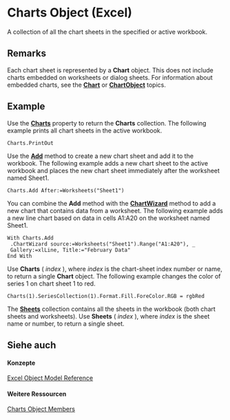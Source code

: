 
# Charts Object (Excel)

A collection of all the chart sheets in the specified or active workbook.


## Remarks

Each chart sheet is represented by a  **Chart** object. This does not include charts embedded on worksheets or dialog sheets. For information about embedded charts, see the **[Chart](179c32ce-49bd-6f36-ea12-89fb5443f3ea.md)** or **[ChartObject](b546e6f2-7ac6-2dea-eba2-f98f68f3df65.md)** topics.


## Example

Use the  **[Charts](582d9a78-d86f-ab69-0c22-85f8a59412d9.md)** property to return the **Charts** collection. The following example prints all chart sheets in the active workbook.


```
Charts.PrintOut
```

Use the  **[Add](http://msdn.microsoft.com/library/370a8ab0-4c65-4a2f-c671-9b5654ff41c0%28Office.15%29.aspx)** method to create a new chart sheet and add it to the workbook. The following example adds a new chart sheet to the active workbook and places the new chart sheet immediately after the worksheet named Sheet1.




```
Charts.Add After:=Worksheets("Sheet1")
```

You can combine the  **Add** method with the **[ChartWizard](c47588d9-6969-d6bb-cbbc-4941198d78b4.md)** method to add a new chart that contains data from a worksheet. The following example adds a new line chart based on data in cells A1:A20 on the worksheet named Sheet1.




```
With Charts.Add 
 .ChartWizard source:=Worksheets("Sheet1").Range("A1:A20"), _ 
 Gallery:=xlLine, Title:="February Data" 
End With
```

Use  **Charts** ( _index_ ), where _index_ is the chart-sheet index number or name, to return a single **Chart** object. The following example changes the color of series 1 on chart sheet 1 to red.




```
Charts(1).SeriesCollection(1).Format.Fill.ForeColor.RGB = rgbRed
```

The  **[Sheets](048fd93c-bc27-4b58-358f-56fcee1710f8.md)** collection contains all the sheets in the workbook (both chart sheets and worksheets). Use **Sheets** ( _index_ ), where _index_ is the sheet name or number, to return a single sheet.


## Siehe auch


#### Konzepte


[Excel Object Model Reference](11ea8598-8a20-92d5-f98b-0da04263bf2c.md)
#### Weitere Ressourcen


[Charts Object Members](http://msdn.microsoft.com/library/209281d5-4fda-65f1-ac1c-6ae43c2764ba%28Office.15%29.aspx)